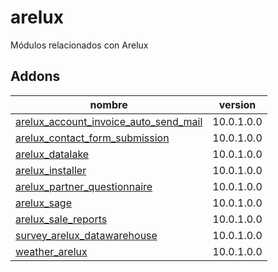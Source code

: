 arelux
=========
Módulos relacionados con Arelux


Addons
----------------
nombre | version
--- | ---
[arelux_account_invoice_auto_send_mail](arelux_account_invoice_auto_send_mail/) | 10.0.1.0.0
[arelux_contact_form_submission](arelux_contact_form_submission/) | 10.0.1.0.0
[arelux_datalake](arelux_datalake/) | 10.0.1.0.0
[arelux_installer](arelux_installer/) | 10.0.1.0.0
[arelux_partner_questionnaire](arelux_partner_questionnaire/) | 10.0.1.0.0
[arelux_sage](arelux_sage/) | 10.0.1.0.0
[arelux_sale_reports](arelux_sale_reports/) | 10.0.1.0.0
[survey_arelux_datawarehouse](survey_arelux_datawarehouse/) | 10.0.1.0.0
[weather_arelux](weather_arelux/) | 10.0.1.0.0
